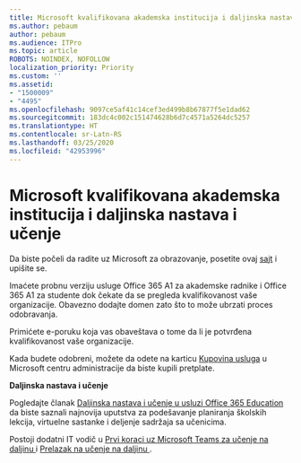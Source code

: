 ```yaml
---
title: Microsoft kvalifikovana akademska institucija i daljinska nastava i učenje
ms.author: pebaum
author: pebaum
ms.audience: ITPro
ms.topic: article
ROBOTS: NOINDEX, NOFOLLOW
localization_priority: Priority
ms.custom: ''
ms.assetid:
- "1500009"
- "4495"
ms.openlocfilehash: 9097ce5af41c14cef3ed499b8b67877f5e1dad62
ms.sourcegitcommit: 183dc4c002c151474628b6d7c4571a5264dc5257
ms.translationtype: HT
ms.contentlocale: sr-Latn-RS
ms.lasthandoff: 03/25/2020
ms.locfileid: "42953996"
---
```

# <a name="microsoft-qualified-academic-institution-and-remote-teaching-and-learning"></a>Microsoft kvalifikovana akademska institucija i daljinska nastava i učenje

Da biste počeli da radite uz Microsoft za obrazovanje, posetite ovaj [sajt](https://www.microsoft.com/microsoft-365/academic/compare-office-365-education-plans) i upišite se.

Imaćete probnu verziju usluge Office 365 A1 za akademske radnike i Office 365 A1 za studente dok čekate da se pregleda kvalifikovanost vaše organizacije.  Obavezno dodajte domen zato što to može ubrzati proces odobravanja.

Primićete e-poruku koja vas obaveštava o tome da li je potvrđena kvalifikovanost vaše organizacije.  

Kada budete odobreni, možete da odete na karticu [Kupovina usluga](https://admin.microsoft.com/Adminportal/Home#/catalog) u Microsoft centru administracije da biste kupili pretplate.

**Daljinska nastava i učenje**

Pogledajte članak [Daljinska nastava i učenje u usluzi Office 365 Education](https://support.office.com/article/remote-teaching-and-learning-in-office-365-education-f651ccae-7b65-478b-8366-51bb884025c4) da biste saznali najnovija uputstva za podešavanje planiranja školskih lekcija, virtuelne sastanke i deljenje sadržaja sa učenicima.

Postoji dodatni IT vodič u [Prvi koraci uz Microsoft Teams za učenje na daljinu ](https://docs.microsoft.com/sr-latn-RS/MicrosoftTeams/remote-learning-edu) i [Prelazak na učenje na daljinu ](https://www.microsoft.com/education/remote-learning).
